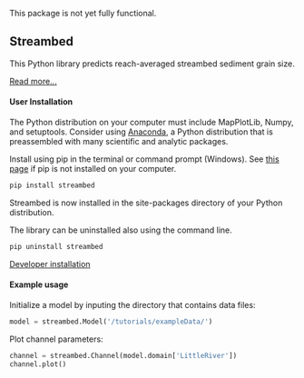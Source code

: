 This package is not yet fully functional.

## Streambed

This Python library predicts reach-averaged streambed sediment grain size.

[Read more...](https://github.com/nathanlyons/streambed/wiki)

#### User Installation

The Python distribution on your computer must include MapPlotLib, Numpy, and setuptools. Consider using [Anaconda](https://www.continuum.io/downloads), a  Python distribution that is preassembled with many scientific and analytic packages.

Install using pip in the terminal or command prompt (Windows). See [this page](https://pip.pypa.io/en/stable/installing) if pip is not installed on your computer.

```bash
pip install streambed
```

Streambed is now installed in the site-packages directory of your Python distribution.

The library can be uninstalled also using the command line.
```bash
pip uninstall streambed
```

[Developer installation](https://github.com/nathanlyons/streambed/wiki/Developer-Installation)

#### Example usage

Initialize a model by inputing the directory that contains data files:
```python
model = streambed.Model('/tutorials/exampleData/')
```
Plot channel parameters:
```python
channel = streambed.Channel(model.domain['LittleRiver'])
channel.plot()
```
